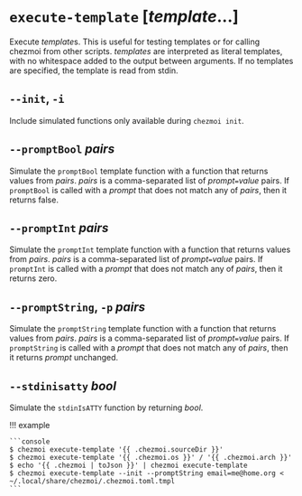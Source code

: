 # `execute-template` [*template*...]

Execute *template*s. This is useful for testing templates or for calling
chezmoi from other scripts. *templates* are interpreted as literal templates,
with no whitespace added to the output between arguments. If no templates are
specified, the template is read from stdin.

## `--init`, `-i`

Include simulated functions only available during `chezmoi init`.

## `--promptBool` *pairs*

Simulate the `promptBool` template function with a function that returns values
from *pairs*. *pairs* is a comma-separated list of *prompt*`=`*value* pairs. If
`promptBool` is called with a *prompt* that does not match any of *pairs*, then
it returns false.

## `--promptInt` *pairs*

Simulate the `promptInt` template function with a function that returns values
from *pairs*. *pairs* is a comma-separated list of *prompt*`=`*value* pairs. If
`promptInt` is called with a *prompt* that does not match any of *pairs*, then
it returns zero.

## `--promptString`, `-p` *pairs*

Simulate the `promptString` template function with a function that returns
values from *pairs*. *pairs* is a comma-separated list of *prompt*`=`*value*
pairs. If `promptString` is called with a *prompt* that does not match any of
*pairs*, then it returns *prompt* unchanged.

## `--stdinisatty` *bool*

Simulate the `stdinIsATTY` function by returning *bool*.

!!! example

    ```console
    $ chezmoi execute-template '{{ .chezmoi.sourceDir }}'
    $ chezmoi execute-template '{{ .chezmoi.os }}' / '{{ .chezmoi.arch }}'
    $ echo '{{ .chezmoi | toJson }}' | chezmoi execute-template
    $ chezmoi execute-template --init --promptString email=me@home.org < ~/.local/share/chezmoi/.chezmoi.toml.tmpl
    ```
